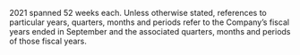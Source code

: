 2021 spanned 52 weeks each. Unless otherwise stated, references to particular years, quarters, months and periods refer to the
Company’s fiscal years ended in September and the associated quarters, months and periods of those fiscal years.
